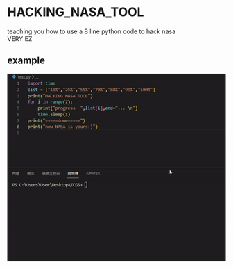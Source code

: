 # HACKING_NASA_TOOL
teaching you how to use a 8 line python code to hack nasa<br>
VERY EZ
## example
![](https://github.com/KvN1027/HACKING_NASA_TOOL/blob/main/hacking%20nasa.gif)
